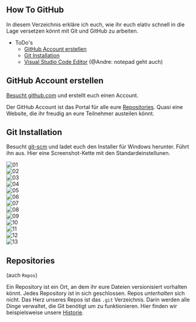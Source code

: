 ## How To GitHub

In diesem Verzeichnis erkläre ich euch, wie ihr euch elativ schnell in die Lage versetzen könnt mit Git und GitHub zu arbeiten.

- ToDo's
  - [GitHub Account erstellen](#GitHubAccounterstellen)
  - [Git Installation](#GitInstallation)
  - [Visual Studio Code Editor](#VisualStudioCodeEditor) (@Andre: notepad geht auch)


## GitHub Account erstellen
[Besucht github.com](https://github.com) und erstellt euch einen Account. 

Der GitHub Account ist das Portal für alle eure [Repositories](#Repositories). Quasi eine Website, die ihr freudig an eure Teilnehmer austeilen könnt.

## Git Installation
Besucht [git-scm](https://git-scm.com/) und ladet euch den Installer für Windows herunter. Führt ihn aus.
Hier eine Screenshot-Kette mit den Standardeinstellunen.

![01](../Bilder/Git-Installation-01.png) <br>
![02](../Bilder/Git-Installation-02.png) <br>
![03](../Bilder/Git-Installation-03.png) <br>
![04](../Bilder/Git-Installation-04.png) <br>
![05](../Bilder/Git-Installation-05.png) <br>
![06](../Bilder/Git-Installation-06.png) <br>
![07](../Bilder/Git-Installation-07.png) <br>
![08](../Bilder/Git-Installation-08.png) <br>
![09](../Bilder/Git-Installation-09.png) <br>
![10](../Bilder/Git-Installation-10.png) <br>
![11](../Bilder/Git-Installation-11.png) <br>
![12](../Bilder/Git-Installation-12.png) <br>
![13](../Bilder/Git-Installation-13.png) <br>


## Repositories
(auch `Repos`)

Ein Repository ist ein Ort, an dem ihr eure Dateien versionisiert vorhalten könnt. Jedes Repository ist in sich geschlossen. Repos _unterhalten_ sich nicht.
Das Herz unseres Repos ist das `.git` Verzeichnis. Darin werden alle Dinge verwaltet, die Git benötigt um zu funktionieren. Hier finden wir beispielsweise unsere [Historie](#historie).